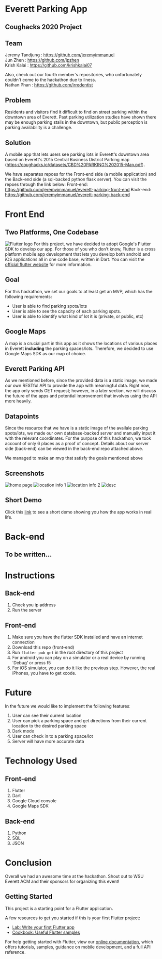 # Everett Parking App
## Coughacks 2020 Project

## Team
Jeremy Tandjung : https://github.com/jeremyimmanuel <br>
Jun Zhen        : https://github.com/jpzhen <br>
Krish Kalai     : https://github.com/krishkalai07 <br>

Also, check out our fourth member's repositories, who unfortunately couldn't come to the hackathon due to ilness.<br>
Nathan Phan : https://github.com/irredentist

## Problem
Residents and visitors find it difficult to find on street parking within the downtown area of Everett. Past parking utilization studies have shown there may be enough parking stalls in the downtown, but public perception is parking availability is a challenge.

## Solution
A mobile app that lets users see parking lots in Everett's downtown area based on Everett's 2015 Central Business District Parking map (https://coughacks.io/datasets/CBD%20PARKING%202015-Map.pdf).

We have separates repoes for the Front-end side (a mobile application) and the Back-end side (a sql-backed python flask server). You can visit the repoes through the link below:
Front-end:  https://github.com/jeremyimmanuel/everett-parking-front-end
Back-end:   https://github.com/jeremyimmanuel/everett-parking-back-end

# Front End
## Two Platforms, One Codebase
![Flutter logo](https://flutter.dev/assets/flutter-lockup-c13da9c9303e26b8d5fc208d2a1fa20c1ef47eb021ecadf27046dea04c0cebf6.png)
For this project, we have decided to adopt Google's Flutter SDK to develop our app. For those of you who don't know, Flutter is a cross platform mobile app development that lets you develop both android and iOS applications all in one code base, written in Dart. You can visit the [official flutter website](https://flutter.dev) for more information.

## Goal
For this hackathon, we set our goals to at least get an MVP, which has the following requirements:
* User is able to find parking spots/lots
* User is able to see the capacity of each parking spots.
* User is able to identify what kind of lot it is (private, or public, etc)

## Google Maps
A map is a crucial part in this app as it shows the locations of various places in Everett __including__ the parking spaces/lots. Therefore, we decided to use Google Maps SDK as our map of choice.

## Everett Parking API
As we mentioned before, since the provided data is a static image, we made our own RESTful API to provide the app with meaningful data. Right now, the app only sends GET request; however, in a later section, we will discuss the future of the apps and potential improvement that involves using the API more heavily. 

## Datapoints
Since the resource that we have is a static image of the availale parking spots/lots, we made our own database-backed server and manually input it with the relevant coordinates. For the purpose of this hackathon, we took account of only 6 places as a proof of concept. Details about our server side (back-end) can be viewed in the back-end repo attached above.

We managed to make an mvp that satisfy the goals mentioned above

## Screenshots
![home page](homepage.PNG) ![location info 1](locInfo1.PNG) ![location info 2](locInfo2.PNG) ![desc](desc.PNG)

## Short Demo
Click this [link](https://youtu.be/dDfc4tU8x98) to see a short demo showing you how the app works in real life.

# Back-end
## To be written...

# Instructions
## Back-end
1. Check you ip address
2. Run the server

## Front-end
1. Make sure you have the flutter SDK installed and have an internet connection
2. Download this repo (front-end)
3. Run `flutter pub get` in the root directory of this project
4. For android you can play on a simulator or a real device by running 'Debug' or press f5
5. For iOS simulator, you can do it like the previous step. However, the real iPhones, you have to get xcode.

# Future 
In the future we would like to implement the following features:
1. User can see their current location
2. User can pick a parking space and get directions from their current location to the desired parking space
3. Dark mode
4. User can check in to a parking space/lot
5. Server will have more accurate data

# Technology Used
## Front-end
1. Flutter
2. Dart
3. Google Cloud console
4. Google Maps SDK

## Back-end
1. Python
2. SQL
3. JSON

# Conclusion
Overall we had an awesome time at the hackathon. Shout out to WSU Everett ACM and their sponsors for organizing this event! 


## Getting Started

This project is a starting point for a Flutter application.

A few resources to get you started if this is your first Flutter project:

- [Lab: Write your first Flutter app](https://flutter.dev/docs/get-started/codelab)
- [Cookbook: Useful Flutter samples](https://flutter.dev/docs/cookbook)

For help getting started with Flutter, view our
[online documentation](https://flutter.dev/docs), which offers tutorials,
samples, guidance on mobile development, and a full API reference.
